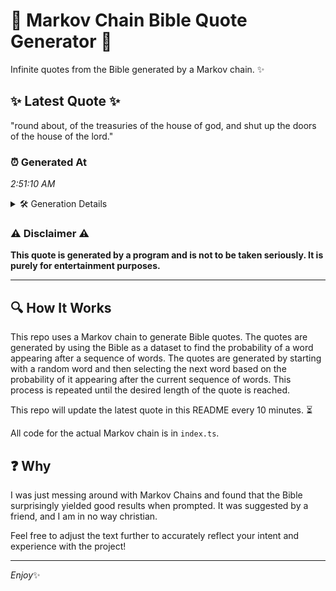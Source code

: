 # 📖 Markov Chain Bible Quote Generator 📖

Infinite quotes from the Bible generated by a Markov chain. ✨

## ✨ Latest Quote ✨
"round about, of the treasuries of the house of god, and shut up the doors of the house of the lord."

### ⏰ Generated At
*2:51:10 AM*

<details>
    <summary>🛠️ Generation Details</summary>
    <p>
        <strong>🌱 Seed:</strong> round<br>
        <strong>🔄 Iterations:</strong> 20<br>
        <strong>📜 Context History:</strong><br>[ round ]: about,<br>[ round, about, ]: of<br>[ round, about,, of ]: the<br>[ round, about,, of, the ]: treasuries<br>[ round, about,, of, the, treasuries ]: of<br>[ round, about,, of, the, treasuries, of ]: the<br>[ about,, of, the, treasuries, of, the ]: house<br>[ of, the, treasuries, of, the, house ]: of<br>[ the, treasuries, of, the, house, of ]: god,<br>[ treasuries, of, the, house, of, god, ]: and<br>[ of, the, house, of, god,, and ]: shut<br>[ the, house, of, god,, and, shut ]: up<br>[ house, of, god,, and, shut, up ]: the<br>[ of, god,, and, shut, up, the ]: doors<br>[ god,, and, shut, up, the, doors ]: of<br>[ and, shut, up, the, doors, of ]: the<br>[ shut, up, the, doors, of, the ]: house<br>[ up, the, doors, of, the, house ]: of<br>[ the, doors, of, the, house, of ]: the<br>[ doors, of, the, house, of, the ]: lord.<br>
    </p>
</details>

### ⚠️ Disclaimer ⚠️
**This quote is generated by a program and is not to be taken seriously. It is purely for entertainment purposes.**

---

## 🔍 How It Works

This repo uses a Markov chain to generate Bible quotes. The quotes are generated by using the Bible as a dataset to find the probability of a word appearing after a sequence of words. The quotes are generated by starting with a random word and then selecting the next word based on the probability of it appearing after the current sequence of words. This process is repeated until the desired length of the quote is reached.

This repo will update the latest quote in this README every 10 minutes. ⏳

All code for the actual Markov chain is in `index.ts`.

## ❓ Why

I was just messing around with Markov Chains and found that the Bible surprisingly yielded good results when prompted. 
It was suggested by a friend, and I am in no way christian.

Feel free to adjust the text further to accurately reflect your intent and experience with the project!

---

*Enjoy*✨
